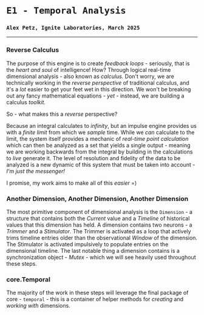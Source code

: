 # `E1 - Temporal Analysis`
### `Alex Petz, Ignite Laboratories, March 2025`

---

### Reverse Calculus

The purpose of this engine is to create _feedback loops_ - seriously, that is the _heart and soul_ of intelligence!
How?  Through logical real-time dimensional analysis - also known as _calculus._  Don't worry, we are technically 
working in the _reverse perspective_ of traditional calculus, and it's a _lot_ easier to get your feet wet in this 
direction.  We won't be breaking out any fancy mathematical equations - _yet_ - instead, we are building a calculus _toolkit._

So - what makes this a _reverse_ perspective?  

Because an integral calculates to _infinity_, but an impulse engine provides us with a _finite limit_ from which we
_sample_ time.  While we _can_ calculate to the limit, the system itself provides a mechanic of _real-time point calculation_
which can then be analyzed as a set that yields a single output - meaning we are working backwards from the integral by
building in the calculations to _live_ generate it.  The level of resolution and fidelity of the data to be analyzed is
a new dynamic of this system that must be taken into account - _I'm just the messenger!_

I promise, my work aims to make all of this _easier_ =)

### Another Dimension, Another Dimension, Another Dimension

The most primitive component of dimensional analysis is the `Dimension` - a structure that contains both the _Current_ 
value and a _Timeline_ of historical values that this dimension has held.  A dimension contains two neurons - a _Trimmer_
and a _Stimulator_.  The Trimmer is activated as a loop that actively trims timeline entries older than the observational
_Window_ of the dimension.  The Stimulator is activated impulsively to populate entries on the dimensional timeline. The 
last notable thing a dimension contains is a synchronization object - _Mutex_ - which we will see heavily used throughout 
these steps.

### core.Temporal

The majority of the work in these steps will leverage the final package of core - `temporal` - this is a container of helper
methods for _creating_ and _working with_ dimensions.